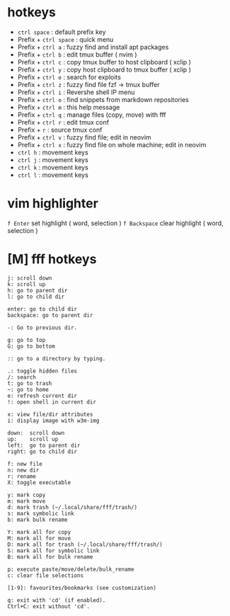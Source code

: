 # hotkeys
* `ctrl space`           : default prefix key
* Prefix + `ctrl space`  : quick menu 
* Prefix + `ctrl a`      : fuzzy find and install apt packages
* Prefix + `ctrl b`      : edit tmux buffer ( nvim )
* Prefix + `ctrl c`      : copy tmux buffer to host clipboard ( xclip )
* Prefix + `ctrl y`      : copy host clipboard to tmux buffer ( xclip )
* Prefix + `ctrl e`      : search for exploits 
* Prefix + `ctrl z`      : fuzzy find file fzf -> tmux buffer
* Prefix + `ctrl i`      : Revershe shell IP menu
* Prefix + `ctrl o`      : find snippets from markdown repositories 
* Prefix + `ctrl m`      : this help message 
* Prefix + `ctrl q`      : manage files (copy, move) with fff 
* Prefix + `ctrl r`      : edit tmux conf
* Prefix + `r`           : source tmux conf
* Prefix + `ctrl v`      : fuzzy find file; edit in neovim 
* Prefix + `ctrl x`      : fuzzy find file on whole machine; edit in neovim 
* `ctrl h`               : movement keys 
* `ctrl j`               : movement keys 
* `ctrl k`               : movement keys 
* `ctrl l`               : movement keys 

# vim highlighter
`f Enter` set highlight ( word, selection )
`f Backspace` clear highlight ( word, selection )

# [M] fff hotkeys
```
j: scroll down
k: scroll up
h: go to parent dir
l: go to child dir

enter: go to child dir
backspace: go to parent dir

-: Go to previous dir.

g: go to top
G: go to bottom

:: go to a directory by typing.

.: toggle hidden files
/: search
t: go to trash
~: go to home
e: refresh current dir
!: open shell in current dir

x: view file/dir attributes
i: display image with w3m-img

down:  scroll down
up:    scroll up
left:  go to parent dir
right: go to child dir

f: new file
n: new dir
r: rename
X: toggle executable

y: mark copy
m: mark move
d: mark trash (~/.local/share/fff/trash/)
s: mark symbolic link
b: mark bulk rename

Y: mark all for copy
M: mark all for move
D: mark all for trash (~/.local/share/fff/trash/)
S: mark all for symbolic link
B: mark all for bulk rename

p: execute paste/move/delete/bulk_rename
c: clear file selections

[1-9]: favourites/bookmarks (see customization)

q: exit with 'cd' (if enabled).
Ctrl+C: exit without 'cd'.
```
